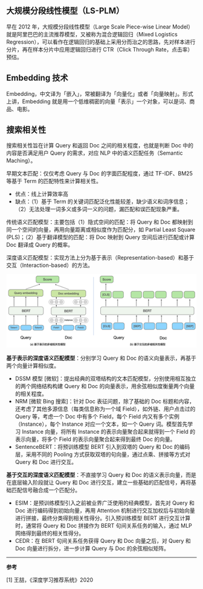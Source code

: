 ## 大规模分段线性模型（LS-PLM）

早在 2012 年，大规模分段线性模型（Large Scale Piece-wise Linear Model）就是阿里巴巴的主流推荐模型，又被称为混合逻辑回归（Mixed Logistics Regression），可以看作在逻辑回归的基础上采用分而治之的思路，先对样本进行分片，再在样本分片中应用逻辑回归进行 CTR（Click Through Rate，点击率）预估。

## Embedding 技术

Embedding，中文译为「嵌入」，常被翻译为「向量化」或者「向量映射」。形式上讲，Embedding 就是用一个低维稠密的向量「表示」一个对象，可以是词、商品、电影。

## 搜索相关性

搜索相关性旨在计算 Query 和返回 Doc 之间的相关程度，也就是判断 Doc 中的内容是否满足用户 Query 的需求，对应 NLP 中的语义匹配任务（Semantic Maching）。

早期文本匹配：仅仅考虑 Query 与 Doc 的字面匹配程度，通过 TF-IDF、BM25 等基于 Term 的匹配特性来计算相关性。

- 优点：线上计算效率高
- 缺点：（1）基于 Term 的关键词匹配泛化性能较差，缺少语义和词序信息；（2）无法处理一词多义或多词一义的问题，漏匹配和误匹配现象严重。

传统语义匹配模型：主要包括（1）隐式空间的匹配：将 Query 和 Doc 都映射到同一个空间的向量，再用向量距离或相似度作为匹配分，如 Partial Least Square (PLS)；（2）基于翻译模型的匹配：将 Doc 映射到 Query 空间后进行匹配或计算 Doc 翻译成 Query 的概率。

深度语义匹配模型：实现方法上分为基于表示（Representation-based）和基于交互（Interaction-based）的方法。

![](../assets/多域相关性模型.png)

**基于表示的深度语义匹配模型**：分别学习 Query 和 Doc 的语义向量表示，再基于两个向量计算相似度。

- DSSM 模型 [微软]：提出经典的双塔结构的文本匹配模型，分别使用相互独立的两个网络结构构建 Query 和 Doc 的向量表示，用余弦相似度衡量两个向量的相关程度。
- NRM [微软 Bing 搜索]：针对 Doc 表征问题，除了基础的 Doc 标题和内容，还考虑了其他多源信息（每类信息称为一个域 Field），如外链、用户点击过的 Query 等，考虑一个 Doc 中有多个 Field，每个 Field 内又有多个实例（Instance），每个 Instance 对应一个文本，如一个 Query 词。模型首先学习 Instance 向量，将所有 Instance 的表示向量聚合起来就得到一个 Field 的表示向量，将多个 Field 的表示向量聚合起来得到最终 Doc 的向量。
- SentenceBERT：将预训练模型 BERT 引入到双塔的 Query 和 Doc 的编码层，采用不同的 Pooling 方式获取双塔的句向量，通过点乘、拼接等方式对 Query 和 Doc 进行交互。

**基于交互的深度语义匹配模型**：不直接学习 Query 和 Doc 的语义表示向量，而是在底层输入阶段就让 Query 和 Doc 进行交互，建立一些基础的匹配信号，再将基础匹配信号融合成一个匹配分。

- ESIM：是预训练模型引入之前被业界广泛使用的经典模型，首先对 Query 和 Doc 进行编码得到初始向量，再用 Attention 机制进行交互加权后与初始向量进行拼接，最终分类得到相关性得分。引入预训练模型 BERT 进行交互计算时，通常将 Query 和 Doc 拼接作为 BERT 句间关系任务的输入，通过 MLP 网络得到最终的相关性得分。
- CEDR：在 BERT 句间关系任务获得 Query 和 Doc 向量之后，对 Query 和 Doc 向量进行拆分，进一步计算 Query 与 Doc 的余弦相似矩阵。



---

**参考**

[1] 王喆，《深度学习推荐系统》2020